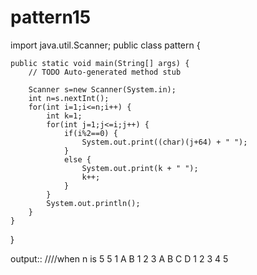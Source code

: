 # pattern15

import java.util.Scanner;
public class pattern {

	public static void main(String[] args) {
		// TODO Auto-generated method stub

		Scanner s=new Scanner(System.in);
		int n=s.nextInt();
		for(int i=1;i<=n;i++) {
			int k=1;
			for(int j=1;j<=i;j++) {
				if(i%2==0) {
					System.out.print((char)(j+64) + " ");
				}
				else {
					System.out.print(k + " ");
					k++;
				}
			}
			System.out.println();
		}
	}

}

output::                                ////when n is 5
5
1 
A B 
1 2 3 
A B C D 
1 2 3 4 5 
